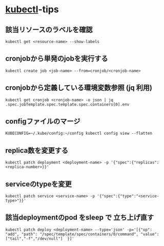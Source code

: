 # [kubectl](https://kubernetes.io/ja/docs/reference/kubectl/_print/)-tips

## 該当リソースのラベルを確認

```shell
kubectl get <resource-name> --show-labels
```

## cronjobから単発のjobを実行する

```shell
kubectl create job <job-name> --from=cronjob/<cronjob-name> 
```

## cronjobから定義している環境変数参照 (jq 利用)

```shell
kubectl get cronjob <cronjob-name> -o json | jq .spec.jobTemplate.spec.template.spec.containers[0].env
```

## configファイルのマージ

```shell
KUBECONFIG=~/.kube/config:~/config kubectl config view --flatten
```

## replica数を変更する

```shell
kubectl patch deployment <deployment-name> -p '{"spec":{"replicas": <replica-number>}}'
```

## serviceのtypeを変更

```shell
kubectl patch service <service-name> -p '{"spec":{"type":"<service-type>"}}'
```

## 該当deploymentのpod をsleep で 立ち上げ直す

```shell
kubectl patch deploy <deployment-name> --type='json' -p='[{"op": "add", "path": "/spec/template/spec/containers/0/command", "value": ["tail","-f","/dev/null"]  }]'
```

